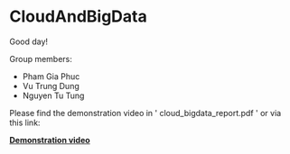 # CloudAndBigData

Good day!

Group members:
  - Pham Gia Phuc
  - Vu Trung Dung
  - Nguyen Tu Tung


Please find the demonstration video in ' cloud_bigdata_report.pdf '
or via this link:

  **[Demonstration video](https://drive.google.com/drive/folders/1BraaCsrYe4OM4E_PID_7c6j7Q6bSh4RE?usp=sharing)**
